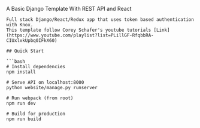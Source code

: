 A Basic Django Template With REST API and React

```
Full stack Django/React/Redux app that uses token based authentication with Knox.
This template follow Corey Schafer's youtube tutorials [Link](https://www.youtube.com/playlist?list=PLillGF-RfqbbRA-CIUxlxkUpbq0IFkX60)

## Quick Start

```bash
# Install dependencies
npm install

# Serve API on localhost:8000
python website/manage.py runserver

# Run webpack (from root)
npm run dev

# Build for production
npm run build
```

```

```

```

```
